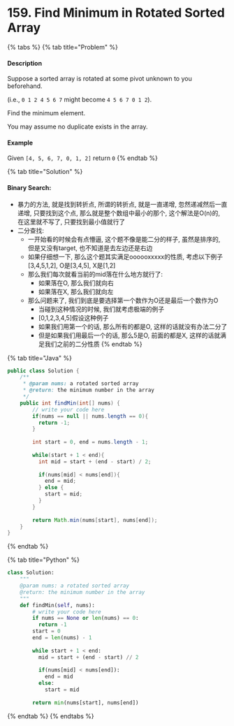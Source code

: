 # 159. Find Minimum in Rotated Sorted Array

{% tabs %}
{% tab title="Problem" %}
#### Description

Suppose a sorted array is rotated at some pivot unknown to you beforehand.

\(i.e., `0 1 2 4 5 6 7` might become `4 5 6 7 0 1 2`\).

Find the minimum element.

You may assume no duplicate exists in the array.

#### Example

Given `[4, 5, 6, 7, 0, 1, 2]` return `0`
{% endtab %}

{% tab title="Solution" %}
#### Binary Search:

* 暴力的方法, 就是找到转折点, 所谓的转折点, 就是一直递增, 忽然递减然后一直递增, 只要找到这个点, 那么就是整个数组中最小的那个, 这个解法是O\(n\)的, 在这里就不写了, 只要找到最小值就行了
* 二分查找: 
  * 一开始看的时候会有点懵逼, 这个题不像是能二分的样子, 虽然是排序的, 但是又没有target, 也不知道是去左边还是右边
  * 如果仔细想一下, 那么这个题其实满足oooooxxxxx的性质, 考虑以下例子\[3,4,5,1,2\], O是\[3,4,5\], X是\[1,2\]
  * 那么我们每次就看当前的mid落在什么地方就行了:
    * 如果落在O, 那么我们就向右
    * 如果落在X, 那么我们就向左
  * 那么问题来了, 我们到底是要选择第一个数作为O还是最后一个数作为O
    * 当碰到这种情况的时候, 我们就考虑极端的例子
    * \[0,1,2,3,4,5\]假设这种例子
    * 如果我们用第一个的话, 那么所有的都是O,  这样的话就没有办法二分了
    * 但是如果我们用最后一个的话, 那么5是O, 前面的都是X, 这样的话就满足我们之前的二分性质
{% endtab %}

{% tab title="Java" %}
```java
public class Solution {
    /**
     * @param nums: a rotated sorted array
     * @return: the minimum number in the array
     */
    public int findMin(int[] nums) {
        // write your code here
        if(nums == null || nums.length == 0){
          return -1;
        }
        
        int start = 0, end = nums.length - 1;
        
        while(start + 1 < end){
          int mid = start + (end - start) / 2;
          
          if(nums[mid] < nums[end]){
            end = mid;
          } else {
            start = mid;
          }
        }
        
        return Math.min(nums[start], nums[end]);
    }
}
```
{% endtab %}

{% tab title="Python" %}
```python
class Solution:
    """
    @param nums: a rotated sorted array
    @return: the minimum number in the array
    """
    def findMin(self, nums):
        # write your code here
        if nums == None or len(nums) == 0:
          return -1
        start = 0
        end = len(nums) - 1
        
        while start + 1 < end:
          mid = start + (end - start) // 2
          
          if(nums[mid] < nums[end]):
            end = mid  
          else:
            start = mid
          
        return min(nums[start], nums[end])

```
{% endtab %}
{% endtabs %}



